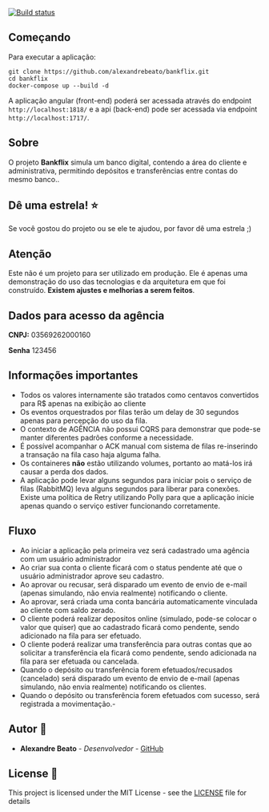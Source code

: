 [![Build status](https://dev.azure.com/alexandrebeato-com/Bankflix/_apis/build/status/Bankflix-CI)](https://dev.azure.com/alexandrebeato-com/Bankflix/_build/latest?definitionId=9)

## Começando
Para executar a aplicação:

```
git clone https://github.com/alexandrebeato/bankflix.git
cd bankflix
docker-compose up --build -d
```

A aplicação angular (front-end) poderá ser acessada através do endpoint `http://localhost:1818/` e a api (back-end) pode ser acessada via endpoint `http://localhost:1717/`.

## Sobre
O projeto **Bankflix** simula um banco digital, contendo a área do cliente e administrativa, permitindo depósitos e transferências entre contas do mesmo banco..

## Dê uma estrela! :star:
Se você gostou do projeto ou se ele te ajudou, por favor dê uma estrela ;)

## Atenção
Este não é um projeto para ser utilizado em produção. Ele é apenas uma demonstração do uso das tecnologias e da arquitetura em que foi construído. **Existem ajustes e melhorias a serem feitos**.

## Dados para acesso da agência

**CNPJ:** 03569262000160

**Senha** 123456

## Informações importantes
- Todos os valores internamente são tratados como centavos convertidos para R$ apenas na exibição ao cliente
- Os eventos orquestrados por filas terão um delay de 30 segundos apenas para percepção do uso da fila.
- O contexto de AGÊNCIA não possui CQRS para demonstrar que pode-se manter diferentes padrões conforme a necessidade.
- É possível acompanhar o ACK manual com sistema de filas re-inserindo a transação na fila caso haja alguma falha.
- Os containeres **não** estão utilizando volumes, portanto ao matá-los irá causar a perda dos dados.
- A aplicação pode levar alguns segundos para iniciar pois o serviço de filas (RabbitMQ) leva alguns segundos para liberar para conexões. Existe uma política de Retry utilizando Polly para que a aplicação inicie apenas quando o serviço estiver funcionando corretamente.

## Fluxo
- Ao iniciar a aplicação pela primeira vez será cadastrado uma agência com um usuário administrador
- Ao criar sua conta o cliente ficará com o status pendente até que o usuário administrador aprove seu cadastro.
- Ao aprovar ou recusar, será disparado um evento de envio de e-mail (apenas simulando, não envia realmente) notificando o cliente.
- Ao aprovar, será criada uma conta bancária automaticamente vinculada ao cliente com saldo zerado.
- O cliente poderá realizar depositos online (simulado, pode-se colocar o valor que quiser) que ao cadastrado ficará como pendente, sendo adicionado na fila para ser efetuado.
- O cliente poderá realizar uma transferência para outras contas que ao solicitar a transferência ela ficará como pendente, sendo adicionada na fila para ser efetuada ou cancelada.
- Quando o depósito ou transferência forem efetuados/recusados (cancelado) será disparado um evento de envio de e-mail (apenas simulando, não envia realmente) notificando os clientes.
- Quando o depósito ou transferência forem efetuados com sucesso, será registrada a movimentação.-

## Autor 👦

* **Alexandre Beato** - *Desenvolvedor* - [GitHub](https://github.com/alexandrebeato)

## License 📃

This project is licensed under the MIT License - see the [LICENSE](LICENSE) file for details
